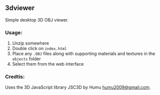 ## 3dviewer
Simple desktop 3D OBJ viewer.

### Usage:
1. Unzip somewhere
2. Double click on `index.html`
3. Place any `.OBJ` files along with supporting materials and textures in the `objects` folder
4. Select them from the web interface

### Credtis:
Uses the 3D JavaScript library JSC3D by Humu <humu2009@gmail.com>.
